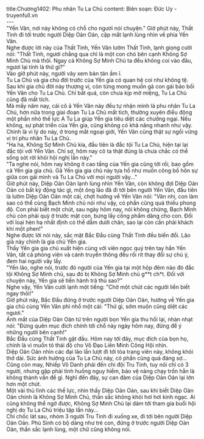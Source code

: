 title:Chương1402: Phu nhân Tu La Chủ
content:
Biên soạn: Đức Uy - truyenfull.vn<br>---<br>"Yến Vân, nơi này không có chỗ cho ngươi nói chuyện." Giờ phút này, Thất Tinh đi tới trước người Diệp Oản Oản, cặp mắt lạnh lùng nhìn về phía Yến Vân.<br>Nghe được lời này của Thất Tinh, Yến Vân lườm Thất Tinh, lạnh giọng cười nói: "Thất Tinh, ngươi chẳng qua chỉ là một con chó bên cạnh Không Sợ Minh Chủ mà thôi. Ngay cả Không Sợ Minh Chủ ta đều không coi vào đâu, ngươi lại tính là thứ gì?"<br>Vào giờ phút này, người vây xem bàn tán ầm ĩ.<br>Tu La Chủ và gia chủ đời trước của Yến gia có quan hệ coi như không tệ. Sau khi gia chủ đời này thượng vị, còn từng mong muốn gả con gái bảo bối Yến Vân cho Tu La Chủ. Chỉ bất quá, còn chưa kịp mở miệng, Tu La Chủ cũng đã mất tích.<br>Mà mấy năm nay, cái cô ả Yến Vân này đều tự nhận mình là phu nhân Tu La Chủ, hơn nữa trong giai đoạn Tu La Chủ mất tích, thường xuyên điều động một phần nhỏ thế lực A Tu La giúp Yến gia tiêu diệt các chướng ngại. Nếu không, sự phát triển của Yến gia, cũng không có khả năng nhanh như vậy.<br>Chính là vì lý do này, ở trong mắt ngoại giới, Yến Vân cũng thật sự ngồi vững vị trí phu nhân Tu La Chủ.<br>"Ha ha, Không Sợ Minh Chủ kia, đầu tiên là đắc tội Tu La Chủ, hiện tại lại đắc tội với Yến Vân. Chỉ sợ, hôm nay cô ta thật đúng là chưa chắc có thể sống sót rời khỏi hội nghị lần này."<br>"Ta nghe nói, hôm nay không ít cao tầng của Yến gia cũng tới rồi, bao gồm cả Yến gia gia chủ. Gã Yến gia gia chủ này tựa hồ như muốn công bố hôn sự giữa con gái mình và Tu La Chủ với mọi người vậy..."<br>Giờ phút này, Diệp Oản Oản lạnh lùng nhìn Yến Vân, còn không đợi Diệp Oản Oản có bất kỳ động tác gì, một ông lão đã đi tới bên người Yến Vân, đầu tiên là lườm Diệp Oản Oản một cái, chợt hướng về Yến Vân nói: "Vân nhi, con làm sao có thể cùng Bạch Minh chủ nói như vậy, có phần cũng quá thiếu phong độ. Con phải biết một chút, sau ngày hôm nay, nói không chừng, Bạch Minh chủ còn phải quỳ ở trước mặt con, bưng lấy cống phẩm dâng cho con. Đối với loại hèn hạ nhất định có thể dẫm dưới chân, sao lại còn cần phải khách khí một phen!"<br>Nghe được lời nói này, sắc mặt Bắc Đẩu cùng Thất Tinh đều biến đổi. Lão già này chính là gia chủ Yến gia.<br>Thấy Yến gia gia chủ xuất hiện cùng với viên ngọc quý trên tay hắn Yến Vân, tất cả phóng viên và cánh truyền thông đều rối rít thay đổi sự chú ý, đem hai người vây lấy.<br>"Yến lão, nghe nói, trước đó người của Yến gia tại một hộp đêm nào đó đắc tội Không Sợ Minh chủ, sau đó bị Không Sợ Minh chủ g**t ch*t. Đối với chuyện này, Yến gia sẽ tiến hành trả thù sao?"<br>Nghe vậy, Yến Vân cười lạnh một tiếng: "Chờ một chút các người liền biết ngay thôi!"<br>Giờ phút này, Bắc Đẩu đứng ở trước người Diệp Oản Oản, hướng về Yến gia gia chủ cùng Yến Vân phỉ nhổ một cái: "Thứ gì, sớm muộn cũng diệt các ngươi."<br>Ánh mắt của Diệp Oản Oản từ trên người bọn Yến gia thu hồi lại, nhàn nhạt nói: "Đừng quên mục đích chính tới chỗ này ngày hôm nay, đừng để ý những người bên cạnh!"<br>Bắc Đẩu cùng Thất Tinh gật đầu. Hôm nay tới đây, mục đích của bọn họ, chính là vì muốn tỏ thái độ cho Võ Đạo Liên Minh Công Hội nhìn.<br>Diệp Oản Oản nhìn các đại lão lần lượt đi tới tòa trang viên này, không khỏi thở dài. Sức ảnh hưởng của Tu La Chủ này, có phần cũng quá đáng sợ...<br>Cũng còn may, Nhiếp Vô Danh phái đến chi đội Tru Tinh, tuy nói chỉ có 3 người, nhưng gặp phải tình huống nguy hiểm, bảo vệ nàng chạy trốn hẳn là không thành vấn đề gì. Nghĩ đến đây, sự can đảm của Diệp Oản Oản lại lớn hơn một chút.<br>Một vài thủ lĩnh các thế lực, nhìn thấy Diệp Oản Oản, sau khi biết Diệp Oản Oản chính là Không Sợ Minh Chủ, thần sắc không khỏi hơi hơi kinh ngạc. Ai cũng không thể ngờ được, Không Sợ Minh Chủ lại dám tới tham gia buổi hội nghị do Tu La Chủ triệu tập lần này…<br>Chỉ chốc lát sau, nhóm 3 người Tru Tinh đi xuống xe, đi tới bên người Diệp Oản Oản. Phù Sinh có bộ dáng như trẻ con, đứng ở trước người Diệp Oản Oản, thần sắc lạnh lùng, một chữ cũng không nói.